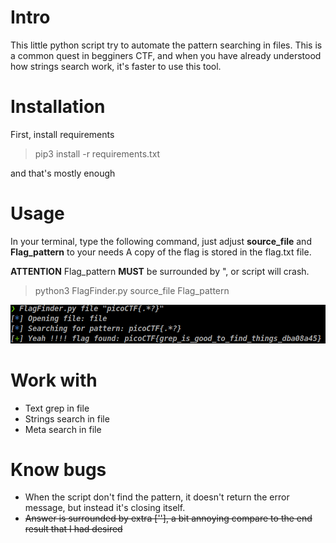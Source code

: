 # Intro
This little python script try to automate the pattern searching in files.
This is a common quest in begginers CTF, and when you have already understood how strings search work, it's faster to use this tool.

# Installation
First, install requirements

>pip3 install -r requirements.txt

and that's mostly enough

# Usage
In your terminal, type the following command, just adjust **source_file** and **Flag_pattern** to your needs
A copy of the flag is stored in the flag.txt file.

**ATTENTION** Flag_pattern **MUST** be surrounded by ", or script will crash.
>python3 FlagFinder.py source_file Flag_pattern

![](./example.png "Usage example")

# Work with
* Text grep in file
* Strings search in file
* Meta search in file

# Know bugs

* When the script don't find the pattern, it doesn't return the error message, but instead it's closing itself.
* ~~Answer is surrounded by extra [''], a bit annoying compare to the end result that I had desired~~
